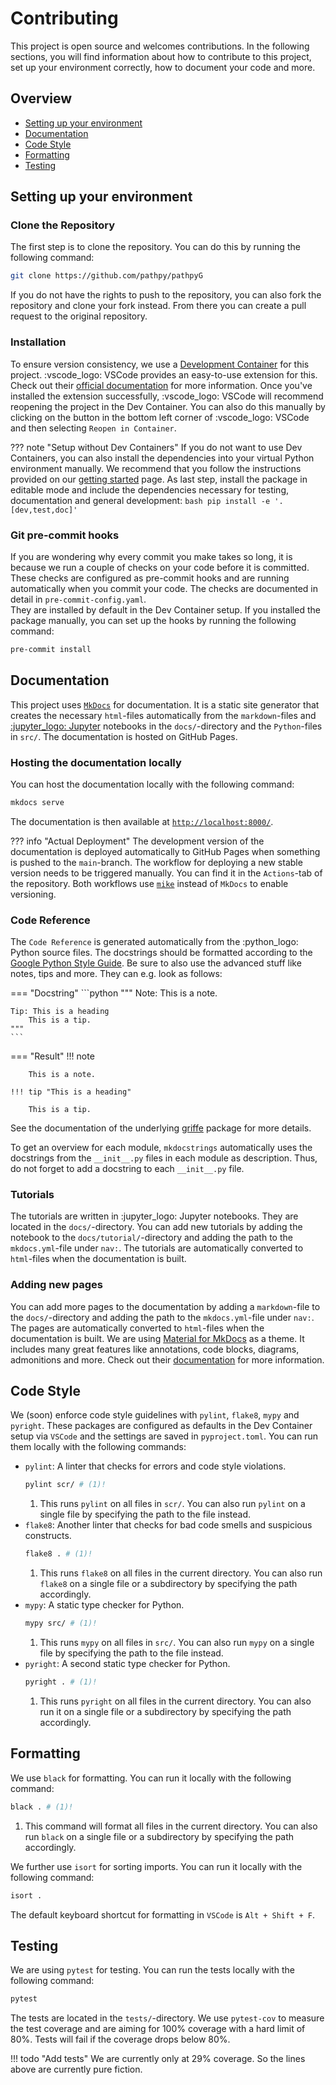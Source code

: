 # Contributing

This project is open source and welcomes contributions. In the following sections, you will find information about how to contribute to this project, set up your environment correctly, how to document your code and more.

## Overview

- [Setting up your environment](#setting-up-your-environment)
- [Documentation](#documentation)
- [Code Style](#code-style)
- [Formatting](#formatting)
- [Testing](#testing)

## Setting up your environment

### Clone the Repository
The first step is to clone the repository. You can do this by running the following command:
```bash
git clone https://github.com/pathpy/pathpyG
```
If you do not have the rights to push to the repository, you can also fork the repository and clone your fork instead. From there you can create a pull request to the original repository.

### Installation

To ensure version consistency, we use a [Development Container](https://containers.dev/) for this project. :vscode_logo: VSCode provides an easy-to-use extension for this. Check out their [official documentation](https://code.visualstudio.com/docs/devcontainers/containers) for more information. Once you've installed the extension successfully, :vscode_logo: VSCode will recommend reopening the project in the Dev Container. You can also do this manually by clicking on the button in the bottom left corner of :vscode_logo: VSCode and then selecting `Reopen in Container`.

??? note "Setup without Dev Containers"
    If you do not want to use Dev Containers, you can also install the dependencies into your virtual Python environment manually. We recommend that you follow the instructions provided on our [getting started](getting_started.md) page. As last step, install the package in editable mode and include the dependencies necessary for testing, documentation and general development:
    ```bash
    pip install -e '.[dev,test,doc]'
    ```

### Git pre-commit hooks

If you are wondering why every commit you make takes so long, it is because we run a couple of checks on your code before it is committed. These checks are configured as pre-commit hooks and are running automatically when you commit your code. The checks are documented in detail in `pre-commit-config.yaml`.  
They are installed by default in the Dev Container setup. If you installed the package manually, you can set up the hooks by running the following command:
```bash
pre-commit install
```

## Documentation

This project uses [`MkDocs`](https://www.mkdocs.org/) for documentation. It is a static site generator that creates the necessary `html`-files automatically from the `markdown`-files and [:jupyter_logo: Jupyter](https://jupyter.org/) notebooks in the `docs/`-directory and the `Python`-files in `src/`. The documentation is hosted on GitHub Pages.

### Hosting the documentation locally

You can host the documentation locally with the following command:
```bash
mkdocs serve
```
The documentation is then available at [`http://localhost:8000/`](http://localhost:8000/).

??? info "Actual Deployment"
    The development version of the documentation is deployed automatically to GitHub Pages when something is pushed to the `main`-branch. The workflow for deploying a new stable version needs to be triggered manually. You can find it in the `Actions`-tab of the repository. Both workflows use [`mike`](https://github.com/jimporter/mike) instead of `MkDocs` to enable versioning.

### Code Reference

The `Code Reference` is generated automatically from the :python_logo: Python source files. The docstrings should be formatted according to the [Google Python Style Guide](https://google.github.io/styleguide/pyguide.html#38-comments-and-docstrings). Be sure to also use the advanced stuff like notes, tips and more. They can e.g. look as follows:

=== "Docstring"
    ```python
    """
    Note:
        This is a note.

    Tip: This is a heading
        This is a tip.
    """
    ```
=== "Result"
    !!! note

        This is a note.

    !!! tip "This is a heading"

        This is a tip.

See the documentation of the underlying [griffe](https://mkdocstrings.github.io/griffe/docstrings/) package for more details.

To get an overview for each module, `mkdocstrings` automatically uses the docstrings from the `__init__.py` files in each module as description. Thus, do not forget to add a docstring to each `__init__.py` file.

### Tutorials

The tutorials are written in :jupyter_logo: Jupyter notebooks. They are located in the `docs/`-directory. You can add new tutorials by adding the notebook to the `docs/tutorial/`-directory and adding the path to the `mkdocs.yml`-file under `nav:`. The tutorials are automatically converted to `html`-files when the documentation is built.

### Adding new pages

You can add more pages to the documentation by adding a `markdown`-file to the `docs/`-directory and adding the path to the `mkdocs.yml`-file under `nav:`. The pages are automatically converted to `html`-files when the documentation is built. We are using [Material for MkDocs](https://squidfunk.github.io/mkdocs-material/) as a theme. It includes many great features like annotations, code blocks, diagrams, admonitions and more. Check out their [documentation](https://squidfunk.github.io/mkdocs-material/reference/) for more information.

## Code Style

We (soon) enforce code style guidelines with `pylint`, `flake8`, `mypy` and `pyright`. These packages are configured as defaults in the Dev Container setup via `VSCode` and the settings are saved in `pyproject.toml`. You can run them locally with the following commands:

- `pylint`: A linter that checks for errors and code style violations.
    ```bash
    pylint scr/ # (1)!
    ```
    1. This runs `pylint` on all files in `scr/`. You can also run `pylint` on a single file by specifying the path to the file instead.
- `flake8`: Another linter that checks for bad code smells and suspicious constructs.
    ```bash
    flake8 . # (1)!
    ```
    1. This runs `flake8` on all files in the current directory. You can also run `flake8` on a single file or a subdirectory by specifying the path accordingly.
- `mypy`: A static type checker for Python.
    ```bash
    mypy src/ # (1)!
    ```
    1. This runs `mypy` on all files in `src/`. You can also run `mypy` on a single file by specifying the path to the file instead.
- `pyright`: A second static type checker for Python.
    ```bash
    pyright . # (1)!
    ```
    1. This runs `pyright` on all files in the current directory. You can also run it on a single file or a subdirectory by specifying the path accordingly.

## Formatting

We use `black` for formatting. You can run it locally with the following command:

```bash
black . # (1)!
```

1. This command will format all files in the current directory. You can also run `black` on a single file or a subdirectory by specifying the path accordingly.

We further use `isort` for sorting imports. You can run it locally with the following command:
```bash
isort .
```
The default keyboard shortcut for formatting in `VSCode` is `Alt + Shift + F`.

## Testing

We are using `pytest` for testing. You can run the tests locally with the following command:
```bash
pytest
```
The tests are located in the `tests/`-directory. We use `pytest-cov` to measure the test coverage and are aiming for 100% coverage with a hard limit of 80%. Tests will fail if the coverage drops below 80%.

!!! todo "Add tests"
    We are currently only at 29% coverage. So the lines above are currently pure fiction.
